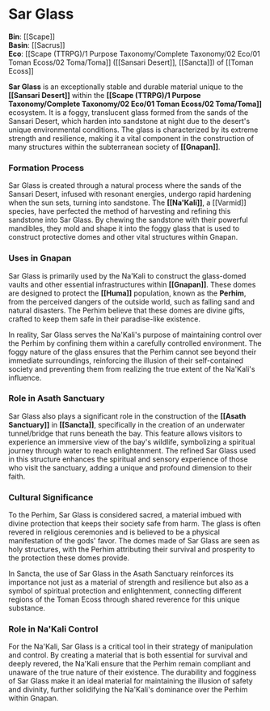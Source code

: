 <!-- wiki-header-section:start -->
# Sar Glass

<!-- wiki-header-section:end -->

<!-- not-for-live-publishing:start -->
<!-- obsidian-pull:start -->
**Bin**: [[Scape]]  
**Basin**: [[Sacrus]]  
**Eco**: [[Scape (TTRPG)/1 Purpose Taxonomy/Complete Taxonomy/02 Eco/01 Toman Ecoss/02 Toma/Toma]] ([[Sansari Desert]], [[Sancta]]) of [[Toman Ecoss]]

**Sar Glass** is an exceptionally stable and durable material unique to the **[[Sansari Desert]]** within the **[[Scape (TTRPG)/1 Purpose Taxonomy/Complete Taxonomy/02 Eco/01 Toman Ecoss/02 Toma/Toma]]** ecosystem. It is a foggy, translucent glass formed from the sands of the Sansari Desert, which harden into sandstone at night due to the desert's unique environmental conditions. The glass is characterized by its extreme strength and resilience, making it a vital component in the construction of many structures within the subterranean society of **[[Gnapan]]**.

### Formation Process

Sar Glass is created through a natural process where the sands of the Sansari Desert, infused with resonant energies, undergo rapid hardening when the sun sets, turning into sandstone. The **[[Na'Kali]]**, a [[Varmid]] species, have perfected the method of harvesting and refining this sandstone into Sar Glass. By chewing the sandstone with their powerful mandibles, they mold and shape it into the foggy glass that is used to construct protective domes and other vital structures within Gnapan.

### Uses in Gnapan

Sar Glass is primarily used by the Na'Kali to construct the glass-domed vaults and other essential infrastructures within **[[Gnapan]]**. These domes are designed to protect the **[[Huma]]** population, known as the **Perhim**, from the perceived dangers of the outside world, such as falling sand and natural disasters. The Perhim believe that these domes are divine gifts, crafted to keep them safe in their paradise-like existence.

In reality, Sar Glass serves the Na'Kali's purpose of maintaining control over the Perhim by confining them within a carefully controlled environment. The foggy nature of the glass ensures that the Perhim cannot see beyond their immediate surroundings, reinforcing the illusion of their self-contained society and preventing them from realizing the true extent of the Na'Kali's influence.

### Role in Asath Sanctuary

Sar Glass also plays a significant role in the construction of the **[[Asath Sanctuary]]** in **[[Sancta]]**, specifically in the creation of an underwater tunnel/bridge that runs beneath the bay. This feature allows visitors to experience an immersive view of the bay's wildlife, symbolizing a spiritual journey through water to reach enlightenment. The refined Sar Glass used in this structure enhances the spiritual and sensory experience of those who visit the sanctuary, adding a unique and profound dimension to their faith.

### Cultural Significance

To the Perhim, Sar Glass is considered sacred, a material imbued with divine protection that keeps their society safe from harm. The glass is often revered in religious ceremonies and is believed to be a physical manifestation of the gods' favor. The domes made of Sar Glass are seen as holy structures, with the Perhim attributing their survival and prosperity to the protection these domes provide.

In Sancta, the use of Sar Glass in the Asath Sanctuary reinforces its importance not just as a material of strength and resilience but also as a symbol of spiritual protection and enlightenment, connecting different regions of the Toman Ecoss through shared reverence for this unique substance.

### Role in Na'Kali Control

For the Na'Kali, Sar Glass is a critical tool in their strategy of manipulation and control. By creating a material that is both essential for survival and deeply revered, the Na'Kali ensure that the Perhim remain compliant and unaware of the true nature of their existence. The durability and fogginess of Sar Glass make it an ideal material for maintaining the illusion of safety and divinity, further solidifying the Na'Kali's dominance over the Perhim within Gnapan.
<!-- obsidian-pull:end -->
<!-- not-for-live-publishing:end -->